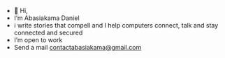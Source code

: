 - 👋 Hi,
- I’m Abasiakama Daniel
- i write stories that compell and I help computers connect, talk and stay connected and secured
-  I’m open to work
-  Send a mail contactabasiakama@gmail.com

<!---
abasiakamadaniel/abasiakamadaniel is a ✨ special ✨ repository because its `README.md` (this file) appears on your GitHub profile.
You can click the Preview link to take a look at your changes.
--->
